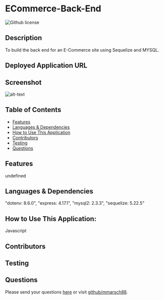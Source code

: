 # ECommerce-Back-End 
  ![Github license](https://img.shields.io/badge/license--blue.svg)
  ## Description
  To build the back end for an E-Commerce site using Sequelize and MYSQL.
  ## Deployed Application URL
  
  ## Screenshot
  ![alt-text]()
  ## Table of Contents
  * [Features](#features)
  * [Languages & Dependencies](#languagesanddependencies)
  * [How to Use This Application](#HowtoUseThisApplication)
  * [Contributors](#contributors)
  * [Testing](#testing)
  * [Questions](#questions)
  ## Features
  undefined
  ## Languages & Dependencies
  "dotenv: 8.6.0", "express: 4.17.1", "mysql2: 2.3.3", "sequelize: 5.22.5"
  ## How to Use This Application:
  Javascript
  ## Contributors
  
  ## Testing
  
  ## Questions
  Please send your questions [here](mailto:matthew.marsch@gmail.com?subject=[GitHub]%20Dev%20Connect) or visit [github/mmarsch88](https://github.com/mmarsch88).
  